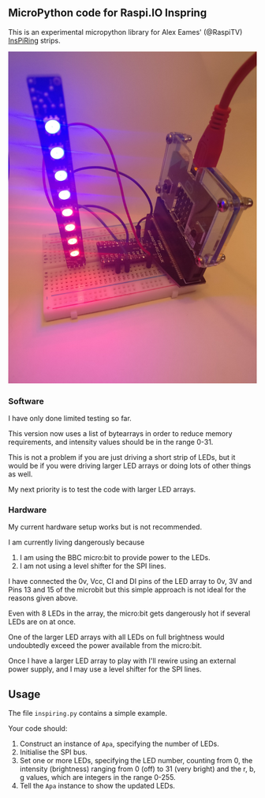 ## MicroPython code for Raspi.IO Inspring

This is an experimental micropython library for Alex Eames' (@RaspiTV)
[InsPiRing](https://www.kickstarter.com/projects/raspitv/raspio-inspiring-connect-rgb-led-shapes-sculpt-you/description) strips.

![InsPiRing with microbit](plan/images/inspiring.jpg)

### Software

I have only done limited testing so far.

This version now uses a list of bytearrays in order to reduce memory requirements,
and intensity values should be in the range 0-31.

This is not a problem if you are just driving a short strip of LEDs,
but it would be if you were driving larger LED arrays or doing lots of other things as well.

My next priority is to test the code with larger LED arrays.

### Hardware

My current hardware setup works but is not recommended.

I am currently living dangerously because 
1. I am using the BBC micro:bit to provide power to the LEDs.
1. I am not using a level shifter for the SPI lines.

I have connected the 0v, Vcc, CI and DI pins of the LED array to 0v, 3V and Pins 13 and 15 of the microbit
but this simple approach is not ideal for the reasons given above. 

Even with 8 LEDs in the array, the micro:bit gets dangerously hot
if several LEDs are on at once.

One of the larger LED arrays with all LEDs on full brightness would
undoubtedly exceed the power available from the micro:bit.

Once I have a larger LED array to play with I'll rewire using an external
power supply, and I may use a level shifter for the SPI lines.

## Usage

The file `inspiring.py` contains a simple example.

Your code should:
1. Construct an instance of `Apa`, specifying the number of LEDs.
1. Initialise the SPI bus.
1. Set one or more LEDs, specifying the LED number, counting from 0, the intensity (brightness) ranging from 0 (off) to 31 (very bright)
and the r, b, g values, which are integers in the range 0-255.
1. Tell the `Apa` instance to show the updated LEDs.


